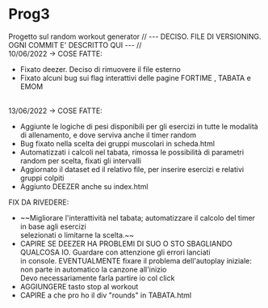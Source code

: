 # Prog3
Progetto sul random workout generator
// --- DECISO. FILE DI VERSIONING. OGNI COMMIT E' DESCRITTO QUI --- // <br>
10/06/2022 -> COSE FATTE: <br>
<ul>
  <li> Fixato deezer. Deciso di rimuovere il file esterno </li>
  <li> Fixato alcuni bug sui flag interattivi delle pagine FORTIME , TABATA e EMOM </li>
</ul>
<br>
13/06/2022 -> COSE FATTE: <br>
<ul>
  <li> Aggiunte le logiche di pesi disponibili per gli esercizi in
  tutte le modalità di allenamento, e dove serviva anche il timer random  </li>
  <li> Bug fixato nella scelta dei gruppi muscolari in scheda.html </li>
  <li> Automatizzati i calcoli nel tabata, rimossa le possibilità di parametri random per scelta, fixati gli intervalli </li>
  <li> Aggiornato il dataset ed il relativo file, per inserire esercizi e relativi gruppi colpiti </li>
  <li> Aggiunto DEEZER anche su index.html </li>
</ul>

FIX DA RIVEDERE: <br>
<ul>
  <li> ~~Migliorare l'interattività nel tabata; automatizzare il calcolo del timer in base agli esercizi <br>
    selezionati o limitarne la scelta.~~ </li>
  <li> CAPIRE SE DEEZER HA PROBLEMI DI SUO O STO SBAGLIANDO QUALCOSA IO. Guardare con attenzione gli errori lanciati <br>
  in console. EVENTUALMENTE fixare il problema dell'autoplay iniziale: non parte in automatico la canzone all'inizio <br>
  Devo necessariamente farla partire io col click </li>
  <li> AGGIUNGERE tasto stop al workout </li>
  <li> CAPIRE a che pro ho il div "rounds" in TABATA.html </li>
</ul>

